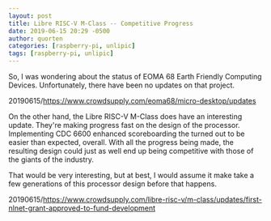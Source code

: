 ```yaml
---
layout: post
title: Libre RISC-V M-Class -- Competitive Progress
date: 2019-06-15 20:29 -0500
author: quorten
categories: [raspberry-pi, unlipic]
tags: [raspberry-pi, unlipic]
---
```


So, I was wondering about the status of EOMA 68 Earth Friendly
Computing Devices.  Unfortunately, there have been no updates on that
project.

20190615/https://www.crowdsupply.com/eoma68/micro-desktop/updates

On the other hand, the Libre RISC-V M-Class does have an interesting
update.  They're making progress fast on the design of the processor.
Implementing CDC 6600 enhanced scoreboarding the turned out to be
easier than expected, overall.  With all the progress being made, the
resulting design could just as well end up being competitive with
those of the giants of the industry.

That would be very interesting, but at best, I would assume it make
take a few generations of this processor design before that happens.

20190615/https://www.crowdsupply.com/libre-risc-v/m-class/updates/first-nlnet-grant-approved-to-fund-development
